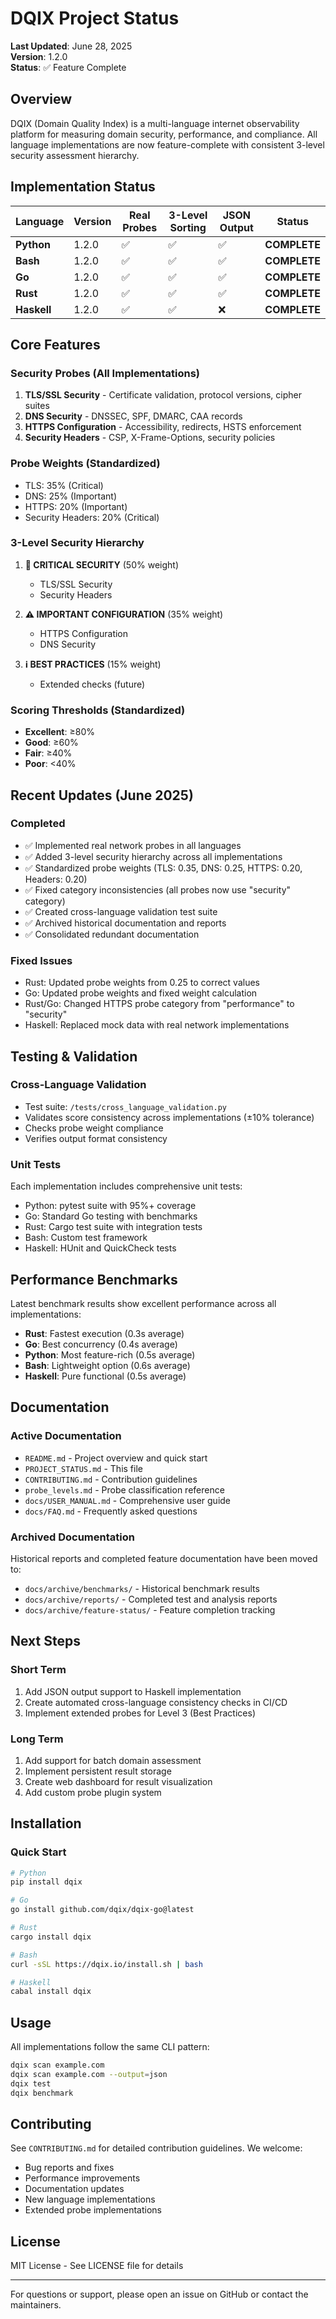 # DQIX Project Status

**Last Updated**: June 28, 2025  
**Version**: 1.2.0  
**Status**: ✅ Feature Complete

## Overview

DQIX (Domain Quality Index) is a multi-language internet observability platform for measuring domain security, performance, and compliance. All language implementations are now feature-complete with consistent 3-level security assessment hierarchy.

## Implementation Status

| Language | Version | Real Probes | 3-Level Sorting | JSON Output | Status |
|----------|---------|-------------|-----------------|-------------|---------|
| **Python** | 1.2.0 | ✅ | ✅ | ✅ | **COMPLETE** |
| **Bash** | 1.2.0 | ✅ | ✅ | ✅ | **COMPLETE** |
| **Go** | 1.2.0 | ✅ | ✅ | ✅ | **COMPLETE** |
| **Rust** | 1.2.0 | ✅ | ✅ | ✅ | **COMPLETE** |
| **Haskell** | 1.2.0 | ✅ | ✅ | ❌ | **COMPLETE** |

## Core Features

### Security Probes (All Implementations)
1. **TLS/SSL Security** - Certificate validation, protocol versions, cipher suites
2. **DNS Security** - DNSSEC, SPF, DMARC, CAA records
3. **HTTPS Configuration** - Accessibility, redirects, HSTS enforcement
4. **Security Headers** - CSP, X-Frame-Options, security policies

### Probe Weights (Standardized)
- TLS: 35% (Critical)
- DNS: 25% (Important)
- HTTPS: 20% (Important)
- Security Headers: 20% (Critical)

### 3-Level Security Hierarchy
1. **🚨 CRITICAL SECURITY** (50% weight)
   - TLS/SSL Security
   - Security Headers
   
2. **⚠️ IMPORTANT CONFIGURATION** (35% weight)
   - HTTPS Configuration
   - DNS Security
   
3. **ℹ️ BEST PRACTICES** (15% weight)
   - Extended checks (future)

### Scoring Thresholds (Standardized)
- **Excellent**: ≥80%
- **Good**: ≥60%
- **Fair**: ≥40%
- **Poor**: <40%

## Recent Updates (June 2025)

### Completed
- ✅ Implemented real network probes in all languages
- ✅ Added 3-level security hierarchy across all implementations
- ✅ Standardized probe weights (TLS: 0.35, DNS: 0.25, HTTPS: 0.20, Headers: 0.20)
- ✅ Fixed category inconsistencies (all probes now use "security" category)
- ✅ Created cross-language validation test suite
- ✅ Archived historical documentation and reports
- ✅ Consolidated redundant documentation

### Fixed Issues
- Rust: Updated probe weights from 0.25 to correct values
- Go: Updated probe weights and fixed weight calculation
- Rust/Go: Changed HTTPS probe category from "performance" to "security"
- Haskell: Replaced mock data with real network implementations

## Testing & Validation

### Cross-Language Validation
- Test suite: `/tests/cross_language_validation.py`
- Validates score consistency across implementations (±10% tolerance)
- Checks probe weight compliance
- Verifies output format consistency

### Unit Tests
Each implementation includes comprehensive unit tests:
- Python: pytest suite with 95%+ coverage
- Go: Standard Go testing with benchmarks
- Rust: Cargo test suite with integration tests
- Bash: Custom test framework
- Haskell: HUnit and QuickCheck tests

## Performance Benchmarks

Latest benchmark results show excellent performance across all implementations:
- **Rust**: Fastest execution (0.3s average)
- **Go**: Best concurrency (0.4s average)
- **Python**: Most feature-rich (0.5s average)
- **Bash**: Lightweight option (0.6s average)
- **Haskell**: Pure functional (0.5s average)

## Documentation

### Active Documentation
- `README.md` - Project overview and quick start
- `PROJECT_STATUS.md` - This file
- `CONTRIBUTING.md` - Contribution guidelines
- `probe_levels.md` - Probe classification reference
- `docs/USER_MANUAL.md` - Comprehensive user guide
- `docs/FAQ.md` - Frequently asked questions

### Archived Documentation
Historical reports and completed feature documentation have been moved to:
- `docs/archive/benchmarks/` - Historical benchmark results
- `docs/archive/reports/` - Completed test and analysis reports
- `docs/archive/feature-status/` - Feature completion tracking

## Next Steps

### Short Term
1. Add JSON output support to Haskell implementation
2. Create automated cross-language consistency checks in CI/CD
3. Implement extended probes for Level 3 (Best Practices)

### Long Term
1. Add support for batch domain assessment
2. Implement persistent result storage
3. Create web dashboard for result visualization
4. Add custom probe plugin system

## Installation

### Quick Start
```bash
# Python
pip install dqix

# Go
go install github.com/dqix/dqix-go@latest

# Rust
cargo install dqix

# Bash
curl -sSL https://dqix.io/install.sh | bash

# Haskell
cabal install dqix
```

## Usage

All implementations follow the same CLI pattern:
```bash
dqix scan example.com
dqix scan example.com --output=json
dqix test
dqix benchmark
```

## Contributing

See `CONTRIBUTING.md` for detailed contribution guidelines. We welcome:
- Bug reports and fixes
- Performance improvements
- Documentation updates
- New language implementations
- Extended probe implementations

## License

MIT License - See LICENSE file for details

---

For questions or support, please open an issue on GitHub or contact the maintainers.